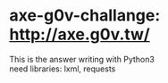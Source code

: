 # axe-g0v-challange: http://axe.g0v.tw/

This is the answer writing with Python3<br>
need libraries: lxml, requests
